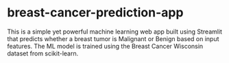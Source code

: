 # breast-cancer-prediction-app
This is a simple yet powerful machine learning web app built using Streamlit that predicts whether a breast tumor is Malignant or Benign based on input features. The ML model is trained using the Breast Cancer Wisconsin dataset from scikit-learn.
